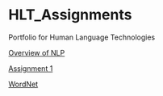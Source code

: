 # HLT_Assignments
Portfolio for Human Language Technologies

[Overview of NLP](https://github.com/Billpdozier/HLT_Assignments/blob/main/Overview%20of%20NLP.pdf)

[Assignment 1](https://github.com/Billpdozier/HLT_Assignments/tree/main/Assignment%201)

[WordNet](https://github.com/Billpdozier/HLT_Assignments/blob/main/WordNet/WordNet.ipynb)